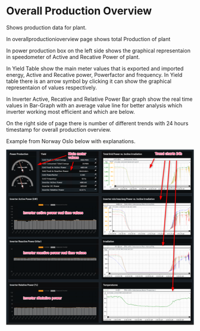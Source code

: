 # Overall Production Overview

Shows production data for plant.

In overallproductionioverview page shows total Production of plant

In power production box on the left side shows the graphical representaion in speedometer of Active and Recative Power of plant.

In Yield Table show the main meter values that is exported and imported energy, Active and Recative power, Powerfactor and frequency.
In Yield table there is an arrow symbol by clicking it can show the graphical representaion of values respectively.

In Inverter Active, Recative and Relative Power Bar graph show the real time values in Bar-Graph with an average value line for better analysis which inverter working most efficient and which are below.

On the right side of page there is number of different trends with 24 hours timestamp for overall production overview.


Example from Norway Oslo below with explanations.

![Overall production overview](../images/overallproductionioverview.png)